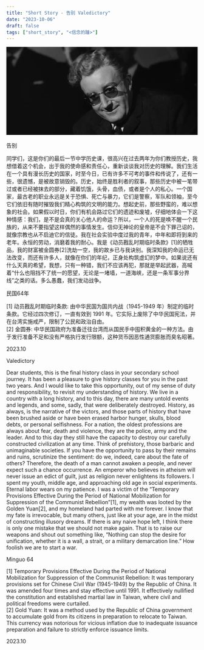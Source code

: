 ```yaml
---
title: "Short Story - 告别 Valedictory"
date: "2023-10-06"
draft: false
tags: ["short_story", "<信念的踵>"]
---
```

![img](./images/head.jpg)

告别

同学们，这是你们的最后一节中学历史课，很高兴在过去两年为你们教授历史，我想借着这个机会，出于我的使命感和责任心，重新谈谈我对历史的理解。我们生活在一个具有漫长历史的国家，时至今日，已有许多不可考的事件和传说了，还有一些，很遗憾，是被故意销毁的。历史，始终是胜利者的叙事，那些历史中被一笔带过或者已经被抹去的部分，藏着饥饿，头骨，血债，或者是个人的私心。一个国家，最古老的职业永远是关于恐惧、死亡与暴力，它们是警察，军队和领袖，至今它们依旧有随时摧毁我们精心构筑的文明的能力。想起史前，那些野蛮的，难以想象的社会。如果假以时日，你们有机会路过它们的遗迹和废墟，仔细地体会一下这种情感：我们，是不是会真的关心他人的命运？所以，一个人的死是唤不醒一个民族的，从来不要指望这样偶然的事情发生。信仰无神论的皇帝是不会下罪己诏的，就像宗教也从不启迪它的信徒。我在社会实验中度过我的青年，中年和即将到来的老年。永恒的劳动，消磨着我的耐心。我是《动员戡乱时期临时条款》[1]的牺牲品，我的财富被金圆券[2]洗劫一空，我的故乡已与我诀别。我深知我的命运已无法改变，而还有许多人，就像在你们的年纪，正身处构筑虚幻的梦中。如果说还有什么天真的希望，我想，只有一种错，我们不应该再犯，那就是举起武器，高喊着“什么也阻挡不了统一的愿望，无论是一堵墙，一道海峡，还是一条军事分界线”之类的话。多么愚蠢，我们发动战争。

民国64年

[1] 动员戡乱时期临时条款: 由中华民国为国共内战（1945-1949 年）制定的临时条款。它经过四次修订，一直有效到 1991 年。它实际上废除了中华民国宪法，并在台湾实施戒严，限制了公民和政治自由。  
[2] 金圆券: 中华民国政府为准备迁往台湾而从国民手中囤积黄金的一种方法。由于发行准备不足和没有严格执行发行限额，这种货币因恶性通货膨胀而臭名昭著。  

2023.10


Valedictory

Dear students, this is the final history class in your secondary school journey. It has been a pleasure to give history classes for you in the past two years. And I would like to take this opportunity, out of my sense of duty and responsibility, to revisit my understanding of history. We live in a country with a long history, and to this day, there are many untold events and legends, and some, sadly, that were deliberately destroyed. History, as always, is the narrative of the victors, and those parts of history that have been brushed aside or have been erased harbor hunger, skulls, blood debts, or personal selfishness. For a nation, the oldest professions are always about fear, death and violence, they are the police, army and the leader. And to this day they still have the capacity to destroy our carefully constructed civilization at any time. Think of prehistory, those barbaric and unimaginable societies. If you have the opportunity to pass by their remains and ruins, scrutinize the sentiment: do we, indeed, care about the fate of others? Therefore, the death of a man cannot awaken a people, and never expect such a chance occurrence. An emperor who believes in atheism will never issue an edict of guilt, just as religion never enlightens its followers. I spent my youth, middle age, and approaching old age in social experiments. Eternal labor wears on my patience. I was a victim of the “Temporary Provisions Effective During the Period of National Mobilization for Suppression of the Communist Rebellion”[1], my wealth was looted by the Golden Yuan[2], and my homeland had parted with me forever. I know that my fate is irrevocable, but many others, just like at your age, are in the midst of constructing illusory dreams. If there is any naive hope left, I think there is only one mistake that we should not make again. That is to raise our weapons and shout out something like, “Nothing can stop the desire for unification, whether it is a wall, a strait, or a military demarcation line.” How foolish we are to start a war.

Minguo 64

[1] Temporary Provisions Effective During the Period of National Mobilization for Suppression of the Communist Rebellion: It was temporary provisions set for Chinese Civil War (1945-1949) by the Republic of China. It was amended four times and stay effective until 1991. It effectively nullified the constitution and established martial law in Taiwan, where civil and political freedoms were curtailed.  
[2] Gold Yuan: It was a method used by the Republic of China government to accumulate gold from its citizens in preparation to relocate to Taiwan. This currency was notorious for vicious inflation due to inadequate issuance preparation and failure to strictly enforce issuance limits.  

2023.10
